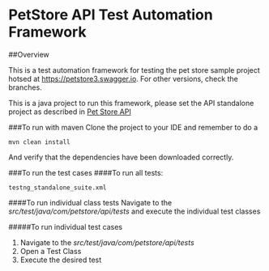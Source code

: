 # PetStore API Test Automation Framework

##Overview

This is a test automation framework for testing the pet store sample project hotsed at https://petstore3.swagger.io. For other versions, check the branches.

This is a java project to run this framework, please set the API standalone project as described in [Pet Store API](https://github.com/swagger-api/swagger-petstore)

###To run with maven
Clone the project to your IDE and remember to do a 
```
mvn clean install
```
And verify that the dependencies have been downloaded correctly.

###To run the test cases
####To run all tests:
```
testng_standalone_suite.xml
```
####To run individual class tests
Navigate to the *src/test/java/com/petstore/api/tests* and execute the individual test classes

#####To run individual test cases
1. Navigate to the *src/test/java/com/petstore/api/tests*
2. Open a Test Class
3. Execute the desired test







